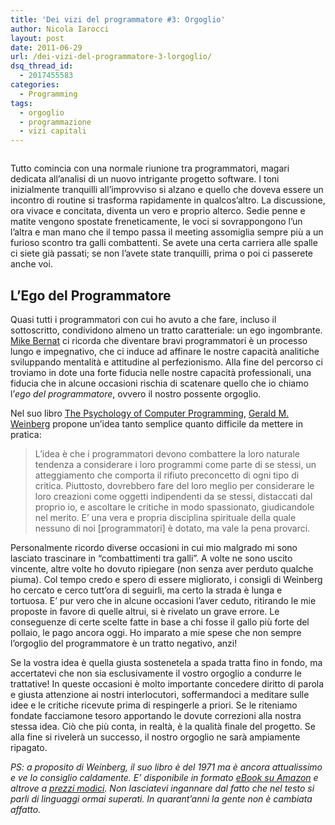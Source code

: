 ```yaml
---
title: 'Dei vizi del programmatore #3: Orgoglio'
author: Nicola Iarocci
layout: post
date: 2011-06-29
url: /dei-vizi-del-programmatore-3-lorgoglio/
dsq_thread_id:
  - 2017455583
categories:
  - Programming
tags:
  - orgoglio
  - programmazione
  - vizi capitali
---
```

<a href="http://i0.wp.com/nicolaiarocci.com/wp-content/uploads/chicken-fight.jpg" rel="lightbox[2925]"><img class="alignright size-full wp-image-2930" title="Chicken Fight" src="http://i0.wp.com/nicolaiarocci.com/wp-content/uploads/chicken-fight.jpg?fit=200%2C152" alt="" srcset="http://i0.wp.com/nicolaiarocci.com/wp-content/uploads/chicken-fight.jpg?w=200 200w, http://i0.wp.com/nicolaiarocci.com/wp-content/uploads/chicken-fight.jpg?resize=150%2C114 150w" sizes="(max-width: 200px) 100vw, 200px" data-recalc-dims="1" /></a>

Tutto comincia con una normale riunione tra programmatori, magari dedicata all&#8217;analisi di un nuovo intrigante progetto software. I toni inizialmente tranquilli all&#8217;improvviso si alzano e quello che doveva essere un incontro di routine si trasforma rapidamente in qualcos&#8217;altro. La discussione, ora vivace e concitata, diventa un vero e proprio alterco. Sedie penne e matite vengono spostate freneticamente, le voci si sovrappongono l&#8217;un l&#8217;altra e man mano che il tempo passa il meeting assomiglia sempre più a un furioso scontro tra galli combattenti. Se avete una certa carriera alle spalle ci siete già passati; se non l&#8217;avete state tranquilli, prima o poi ci passerete anche voi. <!--more-->

## L&#8217;Ego del Programmatore

Quasi tutti i programmatori con cui ho avuto a che fare, incluso il sottoscritto, condividono almeno un tratto caratteriale: un ego ingombrante. <a title="Egoless Programming" href="http://mikebernat.com/blog/Egoless_Programming_-_Developing_Without_the_Attitude" target="_blank">Mike Bernat</a> ci ricorda che diventare bravi programmatori è un processo lungo e impegnativo, che ci induce ad affinare le nostre capacità analitiche sviluppando mentalità e attitudine al perfezionismo. Alla fine del percorso ci troviamo in dote una forte fiducia nelle nostre capacità professionali, una fiducia che in alcune occasioni rischia di scatenare quello che io chiamo l&#8217;_ego del programmatore_, ovvero il nostro possente orgoglio.

Nel suo libro <a title="The Psychology of Computer Programming" href="http://www.amazon.com/Psychology-Computer-Programming-Silver-Anniversary/dp/0932633420/ref=cm_cr_pr_product_top" target="_blank">The Psychology of Computer Programming</a>, <a title="Gerald M. Weinberg" href="http://www.geraldmweinberg.com/Site/Home.html" target="_blank">Gerald M. Weinberg</a> propone un&#8217;idea tanto semplice quanto difficile da mettere in pratica:

> L&#8217;idea è che i programmatori devono combattere la loro naturale tendenza a considerare i loro programmi come parte di se stessi, un atteggiamento che comporta il rifiuto preconcetto di ogni tipo di critica. Piuttosto, dovrebbero fare del loro meglio per considerare le loro creazioni come oggetti indipendenti da se stessi, distaccati dal proprio io, e ascoltare le critiche in modo spassionato, giudicandole nel merito. E&#8217; una vera e propria disciplina spirituale della quale nessuno di noi [programmatori] è dotato, ma vale la pena provarci.

Personalmente ricordo diverse occasioni in cui mio malgrado mi sono lasciato trascinare in &#8220;combattimenti tra galli&#8221;. A volte ne sono uscito vincente, altre volte ho dovuto ripiegare (non senza aver perduto qualche piuma). Col tempo credo e spero di essere migliorato, i consigli di Weinberg ho cercato e cerco tutt&#8217;ora di seguirli, ma certo la strada è lunga e tortuosa. E&#8217; pur vero che in alcune occasioni l&#8217;aver ceduto, ritirando le mie proposte in favore di quelle altrui, si è rivelato un grave errore. Le conseguenze di certe scelte fatte in base a chi fosse il gallo più forte del pollaio, le pago ancora oggi. Ho imparato a mie spese che non sempre l&#8217;orgoglio del programmatore è un tratto negativo, anzi!

Se la vostra idea è quella giusta sostenetela a spada tratta fino in fondo, ma accertatevi che non sia esclusivamente il vostro orgoglio a condurre le trattative! In queste occasioni è molto importante concedere diritto di parola e giusta attenzione ai nostri interlocutori, soffermandoci a meditare sulle idee e le critiche ricevute prima di respingerle a priori. Se le riteniamo fondate facciamone tesoro apportando le dovute correzioni alla nostra stessa idea. Ciò che più conta, in realtà, è la qualità finale del progetto. Se alla fine si rivelerà un successo, il nostro orgoglio ne sarà ampiamente ripagato.

_PS: a proposito di Weinberg, il suo libro è del 1971 ma è ancora attualissimo e ve lo consiglio caldamente. E&#8217; disponibile in formato <a title="The Psychology of Computer Programming" href="http://www.amazon.com/Psychology-Computer-Programming-Silver-Anniversary/dp/0932633420/ref=cm_cr_pr_product_top" target="_blank">eBook su Amazon</a> e altrove a <a title="The Psychology of Computer Programming" href="http://www.smashwords.com/books/view/46140?ref=JerryWeinberg" target="_blank">prezzi modici</a>. Non lasciatevi ingannare dal fatto che nel testo si parli di linguaggi ormai superati. In quarant&#8217;anni la gente non è cambiata affatto._
